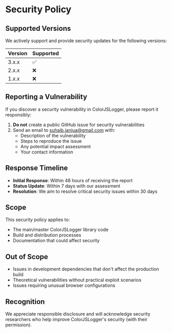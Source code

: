 # Security Policy

## Supported Versions

We actively support and provide security updates for the following versions:

| Version | Supported          |
| ------- | ------------------ |
| 3.x.x   | :white_check_mark: |
| 2.x.x   | :x:                |
| 1.x.x   | :x:                |

## Reporting a Vulnerability

If you discover a security vulnerability in ColorJSLogger, please report it responsibly:

1. **Do not** create a public GitHub issue for security vulnerabilities
2. Send an email to [suhaib.janjua@gmail.com](mailto:suhaib.janjua@gmail.com) with:
   - Description of the vulnerability
   - Steps to reproduce the issue
   - Any potential impact assessment
   - Your contact information

## Response Timeline

- **Initial Response**: Within 48 hours of receiving the report
- **Status Update**: Within 7 days with our assessment
- **Resolution**: We aim to resolve critical security issues within 30 days

## Scope

This security policy applies to:
- The main/master ColorJSLogger library code
- Build and distribution processes
- Documentation that could affect security

## Out of Scope

- Issues in development dependencies that don't affect the production build
- Theoretical vulnerabilities without practical exploit scenarios
- Issues requiring unusual browser configurations

## Recognition

We appreciate responsible disclosure and will acknowledge security researchers who help improve ColorJSLogger's security (with their permission).